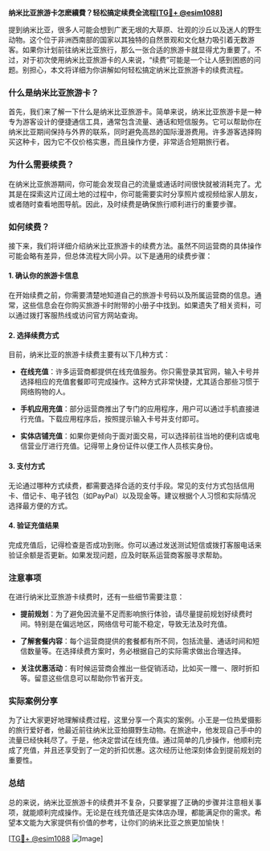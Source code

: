 **纳米比亚旅游卡怎麽續費？轻松搞定续费全流程[[TG💪+ @esim1088](https://t.me/s/esim1088)]**

提到纳米比亚，很多人可能会想到广袤无垠的大草原、壮观的沙丘以及迷人的野生动物。这个位于非洲西南部的国家以其独特的自然景观和文化魅力吸引着无数游客。如果你计划前往纳米比亚旅行，那么一张合适的旅游卡就显得尤为重要了。不过，对于初次使用纳米比亚旅游卡的人来说，“续费”可能是一个让人感到困惑的问题。别担心，本文将详细为你讲解如何轻松搞定纳米比亚旅游卡的续费流程。

### 什么是纳米比亚旅游卡？

首先，我们来了解一下什么是纳米比亚旅游卡。简单来说，纳米比亚旅游卡是一种专为游客设计的便捷通信工具，通常包含流量、通话和短信服务。它可以帮助你在纳米比亚期间保持与外界的联系，同时避免高昂的国际漫游费用。许多游客选择购买这种卡，因为它不仅价格实惠，而且操作方便，非常适合短期旅行者。

### 为什么需要续费？

在纳米比亚旅游期间，你可能会发现自己的流量或通话时间很快就被消耗完了。尤其是在探索这片辽阔土地的过程中，你可能需要实时分享照片或视频给家人朋友，或者随时查看地图导航。因此，及时续费是确保旅行顺利进行的重要步骤。

### 如何续费？

接下来，我们将详细介绍纳米比亚旅游卡的续费方法。虽然不同运营商的具体操作可能会略有差异，但总体流程大同小异。以下是通用的续费步骤：

#### 1. 确认你的旅游卡信息

在开始续费之前，你需要清楚地知道自己的旅游卡号码以及所属运营商的信息。通常，这些信息会在你购买旅游卡时附带的小册子中找到。如果遗失了相关资料，可以通过拨打客服热线或访问官方网站查询。

#### 2. 选择续费方式

目前，纳米比亚的旅游卡续费主要有以下几种方式：

- **在线充值**：许多运营商都提供在线充值服务。你只需登录其官网，输入卡号并选择相应的充值套餐即可完成操作。这种方式非常快捷，尤其适合那些习惯于网络购物的人。
  
- **手机应用充值**：部分运营商推出了专门的应用程序，用户可以通过手机直接进行充值。下载应用程序后，按照提示输入卡号并支付即可。

- **实体店铺充值**：如果你更倾向于面对面交易，可以选择前往当地的便利店或电信营业厅进行充值。记得带上身份证件以便工作人员核实身份。

#### 3. 支付方式

无论通过哪种方式续费，都需要选择合适的支付手段。常见的支付方式包括信用卡、借记卡、电子钱包（如PayPal）以及现金等。建议根据个人习惯和实际情况选择最方便的方式。

#### 4. 验证充值结果

完成充值后，记得检查是否成功到账。你可以通过发送测试短信或拨打客服电话来验证余额是否更新。如果发现问题，应及时联系运营商客服寻求帮助。

### 注意事项

在进行纳米比亚旅游卡续费时，还有一些细节需要注意：

- **提前规划**：为了避免因流量不足而影响旅行体验，请尽量提前规划好续费时间。特别是在偏远地区，网络信号可能不稳定，导致无法及时充值。
  
- **了解套餐内容**：每个运营商提供的套餐都有所不同，包括流量、通话时间和短信数量等。在选择续费方案时，务必根据自己的实际需求做出合理选择。

- **关注优惠活动**：有时候运营商会推出一些促销活动，比如买一赠一、限时折扣等。留意这些信息可以帮助你节省开支。

### 实际案例分享

为了让大家更好地理解续费过程，这里分享一个真实的案例。小王是一位热爱摄影的旅行爱好者，他最近前往纳米比亚拍摄野生动物。在旅途中，他发现自己手中的流量已经快耗尽了。于是，他决定尝试在线充值。通过简单的几步操作，他顺利完成了充值，并且还享受到了一定的折扣优惠。这次经历让他深刻体会到提前规划的重要性。

### 总结

总的来说，纳米比亚旅游卡的续费并不复杂，只要掌握了正确的步骤并注意相关事项，就能顺利完成操作。无论是在线充值还是实体店办理，都能满足你的需求。希望本文能为大家提供有价值的参考，让你们的纳米比亚之旅更加愉快！

[[TG💪+ @esim1088](https://t.me/s/esim1088) ![Image](https://i.postimg.cc/4NQfJmqS/Snipaste-2025-05-13-00-14-12.png)]